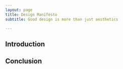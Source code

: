 ```yaml
---
layout: page
title: Design Manifesto
subtitle: Good design is more than just aesthetics

---
```


## Introduction





## Conclusion
